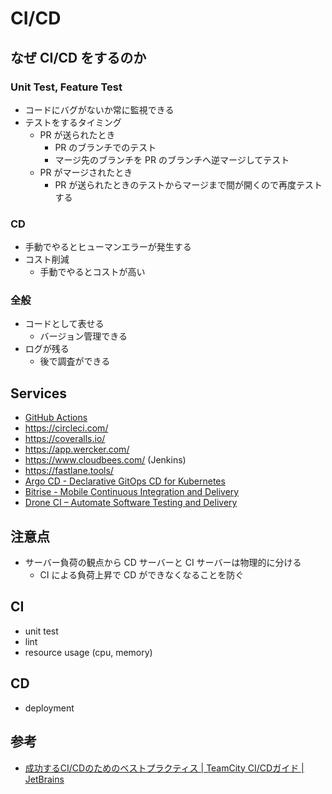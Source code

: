 # CI/CD

## なぜ CI/CD をするのか
### Unit Test, Feature Test
- コードにバグがないか常に監視できる
- テストをするタイミング
  - PR が送られたとき
    - PR のブランチでのテスト
    - マージ先のブランチを PR のブランチへ逆マージしてテスト
  - PR がマージされたとき
    - PR が送られたときのテストからマージまで間が開くので再度テストする

### CD
- 手動でやるとヒューマンエラーが発生する
- コスト削減
  - 手動でやるとコストが高い

### 全般
- コードとして表せる
  - バージョン管理できる
- ログが残る
  - 後で調査ができる

## Services
- [GitHub Actions](https://github.com/SnowCait/git-notes/blob/master/GitHubActions.md)
- https://circleci.com/
- https://coveralls.io/
- https://app.wercker.com/
- https://www.cloudbees.com/ (Jenkins)
- https://fastlane.tools/
- [Argo CD - Declarative GitOps CD for Kubernetes](https://argoproj.github.io/argo-cd/)
- [Bitrise - Mobile Continuous Integration and Delivery](https://www.bitrise.io/)
- [Drone CI – Automate Software Testing and Delivery](https://www.drone.io/)

## 注意点
- サーバー負荷の観点から CD サーバーと CI サーバーは物理的に分ける
  - CI による負荷上昇で CD ができなくなることを防ぐ

## CI
- unit test
- lint
- resource usage (cpu, memory)

## CD
- deployment

## 参考
- [成功するCI/CDのためのベストプラクティス | TeamCity CI/CDガイド | JetBrains](https://www.jetbrains.com/ja-jp/teamcity/ci-cd-guide/ci-cd-best-practices/)
